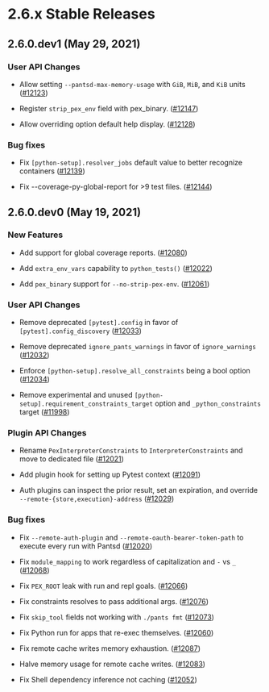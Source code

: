 # 2.6.x Stable Releases

## 2.6.0.dev1 (May 29, 2021)

### User API Changes

* Allow setting `--pantsd-max-memory-usage` with `GiB`, `MiB`, and `KiB` units ([#12123](https://github.com/pantsbuild/pants/pull/12123))

* Register `strip_pex_env` field with pex_binary. ([#12147](https://github.com/pantsbuild/pants/pull/12147))

* Allow overriding option default help display. ([#12128](https://github.com/pantsbuild/pants/pull/12128))

### Bug fixes

* Fix `[python-setup].resolver_jobs` default value to better recognize containers ([#12139](https://github.com/pantsbuild/pants/pull/12139))

* Fix --coverage-py-global-report for >9 test files. ([#12144](https://github.com/pantsbuild/pants/pull/12144))

## 2.6.0.dev0 (May 19, 2021)

### New Features

* Add support for global coverage reports. ([#12080](https://github.com/pantsbuild/pants/pull/12080))

* Add `extra_env_vars` capability to `python_tests()` ([#12022](https://github.com/pantsbuild/pants/pull/12022))

* Add `pex_binary` support for `--no-strip-pex-env`. ([#12061](https://github.com/pantsbuild/pants/pull/12061))

### User API Changes

* Remove deprecated `[pytest].config` in favor of `[pytest].config_discovery` ([#12033](https://github.com/pantsbuild/pants/pull/12033))

* Remove deprecated `ignore_pants_warnings` in favor of `ignore_warnings` ([#12032](https://github.com/pantsbuild/pants/pull/12032))

* Enforce `[python-setup].resolve_all_constraints` being a bool option ([#12034](https://github.com/pantsbuild/pants/pull/12034))

* Remove experimental and unused `[python-setup].requirement_constraints_target` option and `_python_constraints` target ([#11998](https://github.com/pantsbuild/pants/pull/11998))

### Plugin API Changes

* Rename `PexInterpreterConstraints` to `InterpreterConstraints` and move to dedicated file ([#12021](https://github.com/pantsbuild/pants/pull/12021))

* Add plugin hook for setting up Pytest context ([#12091](https://github.com/pantsbuild/pants/pull/12091))

* Auth plugins can inspect the prior result, set an expiration, and override `--remote-{store,execution}-address` ([#12029](https://github.com/pantsbuild/pants/pull/12029))

### Bug fixes

* Fix `--remote-auth-plugin` and `--remote-oauth-bearer-token-path` to execute every run with Pantsd ([#12020](https://github.com/pantsbuild/pants/pull/12020))

* Fix `module_mapping` to work regardless of capitalization and `-` vs `_` ([#12068](https://github.com/pantsbuild/pants/pull/12068))

* Fix `PEX_ROOT` leak with run and repl goals. ([#12066](https://github.com/pantsbuild/pants/pull/12066))

* Fix constraints resolves to pass additional args. ([#12076](https://github.com/pantsbuild/pants/pull/12076))

* Fix `skip_tool` fields not working with `./pants fmt` ([#12073](https://github.com/pantsbuild/pants/pull/12073))

* Fix Python run for apps that re-exec themselves. ([#12060](https://github.com/pantsbuild/pants/pull/12060))

* Fix remote cache writes memory exhaustion. ([#12087](https://github.com/pantsbuild/pants/pull/12087))

* Halve memory usage for remote cache writes. ([#12083](https://github.com/pantsbuild/pants/pull/12083))

* Fix Shell dependency inference not caching ([#12052](https://github.com/pantsbuild/pants/pull/12052))
